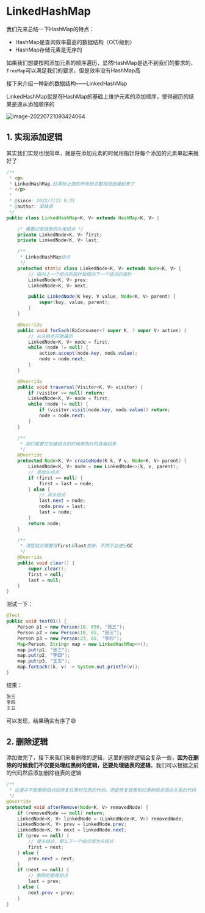 # LinkedHashMap

我们先来总结一下HashMap的特点：

- HashMap是查询效率最高的数据结构（O(1)级别）
- HashMap存储元素是无序的

如果我们想要按照添加元素的顺序遍历，显然HashMap是达不到我们的要求的，`TreeMap`可以满足我们的要求，但是效率没有HashMap高

接下来介绍一种新的数据结构——LinkedHashMap

LinkedHashMap就是在HashMap的基础上维护元素的添加顺序，使得遍历的结果是遵从添加顺序的

![image-20220721093424064](https://cdn.fengxianhub.top/resources-master/202207210934379.png)

## 1. 实现添加逻辑

其实我们实现也很简单，就是在添加元素的时候用指针将每个添加的元素串起来就好了

```java
/**
 * <p>
 * LinkedHashMap,红黑树上面的所有结点都用线连接起来了
 * </p>
 *
 * @since: 2022/7/21 9:35
 * @author: 梁峰源
 */
public class LinkedHashMap<K, V> extends HashMap<K, V> {

    /* 需要记录链表的头尾结点 */
    private LinkedNode<K, V> first;
    private LinkedNode<K, V> last;

    /**
     * LinkedHashMap结点
     */
    protected static class LinkedNode<K, V> extends Node<K, V> {
        // 指向上一个结点的指针和指向下一个结点的指针
        LinkedNode<K, V> prev;
        LinkedNode<K, V> next;

        public LinkedNode(K key, V value, Node<K, V> parent) {
            super(key, value, parent);
        }
    }

    @Override
    public void forEach(BiConsumer<? super K, ? super V> action) {
        // 从头结点开始遍历
        LinkedNode<K, V> node = first;
        while (node != null) {
            action.accept(node.key, node.value);
            node = node.next;
        }
    }

    @Override
    public void traversal(Visitor<K, V> visitor) {
        if (visitor == null) return;
        LinkedNode<K, V> node = first;
        while (node != null) {
            if (visitor.visit(node.key, node.value)) return;
            node = node.next;
        }
    }

    /**
     * 我们需要在创建结点的时候用指针将其串起来
     */
    @Override
    protected Node<K, V> createNode(K k, V v, Node<K, V> parent) {
        LinkedNode<K, V> node = new LinkedNode<>(k, v, parent);
        // 添加头结点
        if (first == null) {
            first = last = node;
        } else {
            // 非头结点
            last.next = node;
            node.prev = last;
            last = node;
        }
        return node;
    }

    /**
     * 清空结点需要将first和last去掉，不然不会进行GC
     */
    @Override
    public void clear() {
        super.clear();
        first = null;
        last = null;
    }
}
```

测试一下：

```java
@Test
public void test01() {
    Person p1 = new Person(18, 650, "张三");
    Person p2 = new Person(18, 65, "张三");
    Person p3 = new Person(23, 65, "李四");
    Map<Person, String> map = new LinkedHashMap<>();
    map.put(p1, "张三");
    map.put(p2, "李四");
    map.put(p3, "王五");
    map.forEach((k, v) -> System.out.println(v));
}
```

结果：

```java
张三
李四
王五
```

可以发现，结果确实有序了😄

## 2. 删除逻辑

添加做完了，接下来我们来看删除的逻辑，这里的删除逻辑会复杂一些，**因为在删除的时候我们不仅要处理红黑树的逻辑，还要处理链表的逻辑**，我们可以根据之前的代码然后添加删除链表的逻辑

```java
/**
 * 这里并不是删除结点后修复红黑树性质的代码，而是修复链表和红黑树结点指向关系的代码
 */
@Override
protected void afterRemove(Node<K, V> removedNode) {
    if (removedNode == null) return;
    LinkedNode<K, V> linkedNode = (LinkedNode<K, V>) removedNode;
    LinkedNode<K, V> prev = linkedNode.prev;
    LinkedNode<K, V> next = linkedNode.next;
    if (prev == null) {
        // 是头结点，那么下一个结点成为头结点
        first = next;
    } else {
        prev.next = next;
    }
    if (next == null) {
        // 删除的是尾结点
        last = prev;
    } else {
        next.prev = prev;
    }
}
```

















































